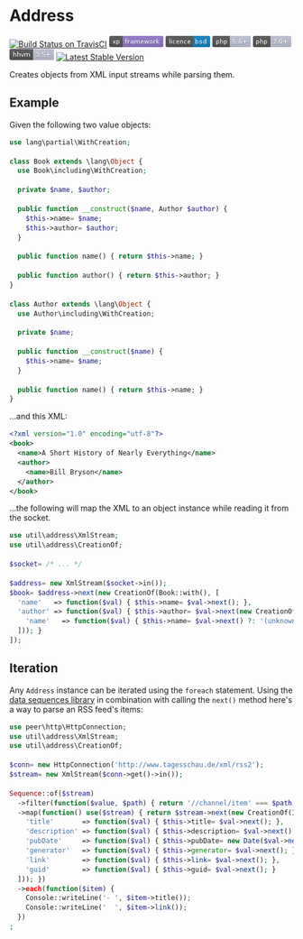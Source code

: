 Address
=======

[![Build Status on TravisCI](https://secure.travis-ci.org/xp-forge/address.svg)](http://travis-ci.org/xp-forge/address)
[![XP Framework Module](https://raw.githubusercontent.com/xp-framework/web/master/static/xp-framework-badge.png)](https://github.com/xp-framework/core)
[![BSD Licence](https://raw.githubusercontent.com/xp-framework/web/master/static/licence-bsd.png)](https://github.com/xp-framework/core/blob/master/LICENCE.md)
[![Required PHP 5.6+](https://raw.githubusercontent.com/xp-framework/web/master/static/php-5_6plus.png)](http://php.net/)
[![Supports PHP 7.0+](https://raw.githubusercontent.com/xp-framework/web/master/static/php-7_0plus.png)](http://php.net/)
[![Supports HHVM 3.5+](https://raw.githubusercontent.com/xp-framework/web/master/static/hhvm-3_5plus.png)](http://hhvm.com/)
[![Latest Stable Version](https://poser.pugx.org/xp-forge/address/version.png)](https://packagist.org/packages/xp-forge/address)

Creates objects from XML input streams while parsing them.

Example
-------
Given the following two value objects:

```php
use lang\partial\WithCreation;

class Book extends \lang\Object {
  use Book\including\WithCreation;

  private $name, $author;

  public function __construct($name, Author $author) {
    $this->name= $name;
    $this->author= $author;
  }

  public function name() { return $this->name; }

  public function author() { return $this->author; }
}

class Author extends \lang\Object {
  use Author\including\WithCreation;

  private $name;

  public function __construct($name) {
    $this->name= $name;
  }

  public function name() { return $this->name; }
}
```

...and this XML:

```xml
<?xml version="1.0" encoding="utf-8"?>
<book>
  <name>A Short History of Nearly Everything</name>
  <author>
    <name>Bill Bryson</name>
  </author>
</book>
```

...the following will map the XML to an object instance while reading it from the socket.

```php
use util\address\XmlStream;
use util\address\CreationOf;

$socket= /* ... */

$address= new XmlStream($socket->in());
$book= $address->next(new CreationOf(Book::with(), [
  'name'   => function($val) { $this->name= $val->next(); },
  'author' => function($val) { $this->author= $val->next(new CreationOf(Author::with(), [
    'name'   => function($val) { $this->name= $val->next() ?: '(unknown author)'; }
  ])); }
]);
```

Iteration
---------
Any `Address` instance can be iterated using the `foreach` statement. Using the [data sequences library](https://github.com/xp-forge/sequence) in combination with calling the `next()` method here's a way to parse an RSS feed's items:

```php
use peer\http\HttpConnection;
use util\address\XmlStream;
use util\address\CreationOf;

$conn= new HttpConnection('http://www.tagesschau.de/xml/rss2');
$stream= new XmlStream($conn->get()->in());

Sequence::of($stream)
  ->filter(function($value, $path) { return '//channel/item' === $path; })
  ->map(function() use($stream) { return $stream->next(new CreationOf(Item::with(), [
    'title'       => function($val) { $this->title= $val->next(); },
    'description' => function($val) { $this->description= $val->next(); },
    'pubDate'     => function($val) { $this->pubDate= new Date($val->next()); },
    'generator'   => function($val) { $this->generator= $val->next(); },
    'link'        => function($val) { $this->link= $val->next(); },
    'guid'        => function($val) { $this->guid= $val->next(); }
  ])); })
  ->each(function($item) {
    Console::writeLine('- ', $item->title());
    Console::writeLine('  ', $item->link());
  })
;
```